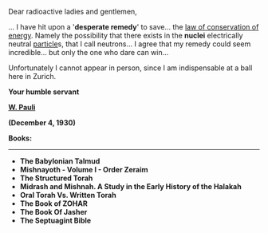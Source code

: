 <p>Dear radioactive ladies and gentlemen,</p>
<p>&hellip; I have hit upon a '<strong>desperate remedy</strong>' to save&hellip; the&nbsp;<a href="https://en.wikipedia.org/wiki/Conservation_of_energy" target="_blank" rel="nofollow noopener">law of conservation of energy</a>. Namely the possibility that there exists in the&nbsp;<strong>nuclei</strong>&nbsp;electrically neutral&nbsp;<a href="https://en.wikipedia.org/wiki/Particle" target="_blank" rel="nofollow noopener">particle</a>s, that I call neutrons&hellip; I agree that my remedy could seem incredible&hellip; but only the one who dare can win&hellip;</p>
<p>Unfortunately I cannot appear in person, since I am indispensable at a ball here in Zurich.</p>
<p><strong>Your humble servant</strong></p>
<p><a href="https://en.wikipedia.org/wiki/Wolfgang_Pauli" target="_blank" rel="nofollow noopener"><strong>W. Pauli</strong></a></p>
<p><strong>(December 4, 1930)</strong></p>


<p><strong>Books:</strong></p>
<hr>
<ul>
                                <li><b><a target="_blank" href="https://github.com/manjunath5496/Jewish-Sacred-Texts/blob/master/jst(1).pdf" style="text-decoration:none;">The Babylonian Talmud </a></b></li>
                                <li><b><a target="_blank" href="https://github.com/manjunath5496/Jewish-Sacred-Texts/blob/master/jst(2).pdf" style="text-decoration:none;">Mishnayoth - Volume I - Order Zeraim</a></b></li>
                                <li><b><a target="_blank" href="https://github.com/manjunath5496/Jewish-Sacred-Texts/blob/master/jst(3).pdf" style="text-decoration:none;">The Structured Torah</a></b></li>
  
   <li><b><a target="_blank" href="https://github.com/manjunath5496/Jewish-Sacred-Texts/blob/master/jst(4).pdf" style="text-decoration:none;">Midrash and Mishnah. A Study in the Early History of the Halakah </a></b></li>
                                <li><b><a target="_blank" href="https://github.com/manjunath5496/Jewish-Sacred-Texts/blob/master/jst(5).pdf" style="text-decoration:none;">Oral Torah Vs. Written Torah</a></b></li>
                                <li><b><a target="_blank" href="https://github.com/manjunath5496/Jewish-Sacred-Texts/blob/master/jst(6).pdf" style="text-decoration:none;">The Book of ZOHAR</a></b></li>  
  
   <li><b><a target="_blank" href="https://github.com/manjunath5496/Jewish-Sacred-Texts/blob/master/jst(7).pdf" style="text-decoration:none;">The Book Of Jasher</a></b></li>
                                <li><b><a target="_blank" href="https://github.com/manjunath5496/Jewish-Sacred-Texts/blob/master/jst(8).pdf" style="text-decoration:none;">The Septuagint Bible</a></b></li> 
  </ul>
